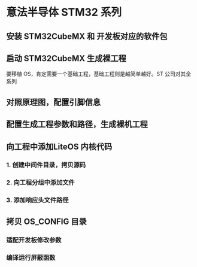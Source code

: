 # 意法半导体 STM32 系列

## 安装 STM32CubeMX 和 开发板对应的软件包

## 启动 STM32CubeMX 生成裸工程

要移植 OS，肯定需要一个基础工程，基础工程则是越简单越好。ST 公司对其全系列

## 对照原理图，配置引脚信息

## 配置生成工程参数和路径，生成裸机工程

## 向工程中添加LiteOS 内核代码

### 1. 创建中间件目录，拷贝源码

### 2. 向工程分组中添加文件

### 3. 添加响应头文件路径

## 拷贝 OS_CONFIG 目录

### 适配开发板修改参数

### 编译运行屏蔽函数